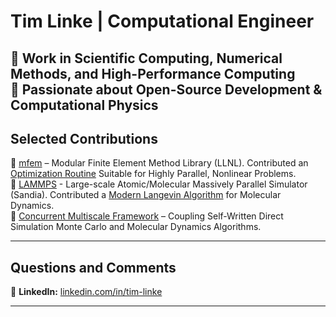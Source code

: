 # Tim Linke | Computational Engineer  

🔹 **Work in Scientific Computing, Numerical Methods, and High-Performance Computing**  
🔹 **Passionate about Open-Source Development & Computational Physics**   
---

## **Selected Contributions**  
🔹 [mfem](https://mfem.org) – Modular Finite Element Method Library (LLNL). Contributed an [Optimization Routine](https://github.com/mfem/mfem/pull/4486) Suitable for Highly Parallel, Nonlinear Problems.  
🔹 [LAMMPS](https://www.lammps.org) - Large-scale Atomic/Molecular Massively Parallel Simulator (Sandia). Contributed a [Modern Langevin Algorithm](https://github.com/lammps/lammps/pull/4574) for Molecular Dynamics.  
🔹 [Concurrent Multiscale Framework](https://github.com/talinke/Concurrent-DSMC-MD) – Coupling Self-Written Direct Simulation Monte Carlo and Molecular Dynamics Algorithms.  

---

## **Questions and Comments**  
🔹 **LinkedIn:** [linkedin.com/in/tim-linke](https://www.linkedin.com/in/tim-linke/) 

---
